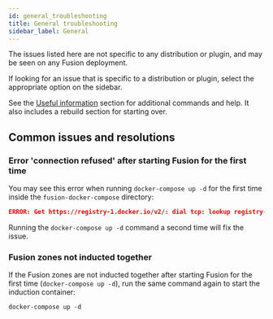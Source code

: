 ```yaml
---
id: general_troubleshooting
title: General troubleshooting
sidebar_label: General
---
```


The issues listed here are not specific to any distribution or plugin, and may be seen on any Fusion deployment.

If looking for an issue that is specific to a distribution or plugin, select the appropriate option on the sidebar.

See the [Useful information](./useful_info.md) section for additional commands and help. It also includes a rebuild section for starting over.

## Common issues and resolutions

### Error 'connection refused' after starting Fusion for the first time

You may see this error when running `docker-compose up -d` for the first time inside the `fusion-docker-compose` directory:

```json
ERROR: Get https://registry-1.docker.io/v2/: dial tcp: lookup registry-1.docker.io on [::1]:53: read udp [::1]:52155->[::1]:53: read: connection refused
```

Running the `docker-compose up -d` command a second time will fix the issue.

### Fusion zones not inducted together

If the Fusion zones are not inducted together after starting Fusion for the first time (`docker-compose up -d`), run the same command again to start the induction container:

`docker-compose up -d`
